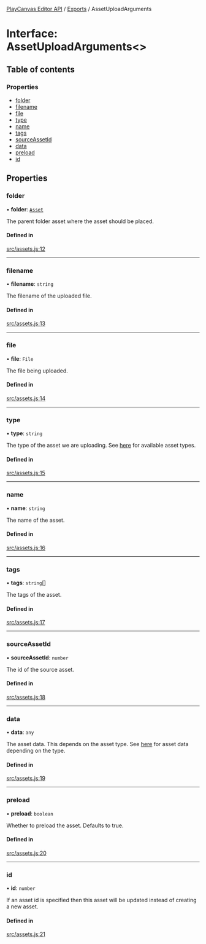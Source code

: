 [PlayCanvas Editor API](../README.md) / [Exports](../modules.md) / AssetUploadArguments

# Interface: AssetUploadArguments<\>

## Table of contents

### Properties

- [folder](AssetUploadArguments.md#folder)
- [filename](AssetUploadArguments.md#filename)
- [file](AssetUploadArguments.md#file)
- [type](AssetUploadArguments.md#type)
- [name](AssetUploadArguments.md#name)
- [tags](AssetUploadArguments.md#tags)
- [sourceAssetId](AssetUploadArguments.md#sourceassetid)
- [data](AssetUploadArguments.md#data)
- [preload](AssetUploadArguments.md#preload)
- [id](AssetUploadArguments.md#id)

## Properties

### folder

• **folder**: [`Asset`](../classes/Asset.md)

The parent folder asset where the asset should be placed.

#### Defined in

[src/assets.js:12](https://github.com/playcanvas/editor-api/blob/c22ad47/src/assets.js#L12)

___

### filename

• **filename**: `string`

The filename of the uploaded file.

#### Defined in

[src/assets.js:13](https://github.com/playcanvas/editor-api/blob/c22ad47/src/assets.js#L13)

___

### file

• **file**: `File`

The file being uploaded.

#### Defined in

[src/assets.js:14](https://github.com/playcanvas/editor-api/blob/c22ad47/src/assets.js#L14)

___

### type

• **type**: `string`

The type of the asset we are uploading. See [here](AssetProperties.md) for available asset types.

#### Defined in

[src/assets.js:15](https://github.com/playcanvas/editor-api/blob/c22ad47/src/assets.js#L15)

___

### name

• **name**: `string`

The name of the asset.

#### Defined in

[src/assets.js:16](https://github.com/playcanvas/editor-api/blob/c22ad47/src/assets.js#L16)

___

### tags

• **tags**: `string`[]

The tags of the asset.

#### Defined in

[src/assets.js:17](https://github.com/playcanvas/editor-api/blob/c22ad47/src/assets.js#L17)

___

### sourceAssetId

• **sourceAssetId**: `number`

The id of the source asset.

#### Defined in

[src/assets.js:18](https://github.com/playcanvas/editor-api/blob/c22ad47/src/assets.js#L18)

___

### data

• **data**: `any`

The asset data. This depends on the asset type. See [here](AssetProperties.md) for asset data depending on the type.

#### Defined in

[src/assets.js:19](https://github.com/playcanvas/editor-api/blob/c22ad47/src/assets.js#L19)

___

### preload

• **preload**: `boolean`

Whether to preload the asset. Defaults to true.

#### Defined in

[src/assets.js:20](https://github.com/playcanvas/editor-api/blob/c22ad47/src/assets.js#L20)

___

### id

• **id**: `number`

If an asset id is specified then this asset will be updated instead of creating a new asset.

#### Defined in

[src/assets.js:21](https://github.com/playcanvas/editor-api/blob/c22ad47/src/assets.js#L21)
